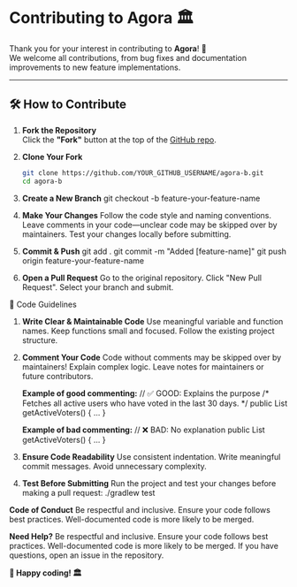 # Contributing to Agora 🏛️

Thank you for your interest in contributing to **Agora**! 🚀  
We welcome all contributions, from bug fixes and documentation improvements to new feature implementations.

---

## 🛠 How to Contribute

1. **Fork the Repository**  
   Click the **"Fork"** button at the top of the [GitHub repo](https://github.com/JFlorence0/agora-b).

2. **Clone Your Fork**
   ```sh
   git clone https://github.com/YOUR_GITHUB_USERNAME/agora-b.git
   cd agora-b

3. **Create a New Branch**
    git checkout -b feature-your-feature-name

4. **Make Your Changes**
    Follow the code style and naming conventions.
    Leave comments in your code—unclear code may be skipped over by maintainers.
    Test your changes locally before submitting.

5. **Commit & Push**
    git add .
    git commit -m "Added [feature-name]"
    git push origin feature-your-feature-name

6. **Open a Pull Request**
    Go to the original repository.
    Click "New Pull Request".
    Select your branch and submit.

📝 Code Guidelines

1. **Write Clear & Maintainable Code**
    Use meaningful variable and function names.
    Keep functions small and focused.
    Follow the existing project structure.

2. **Comment Your Code**
    Code without comments may be skipped over by maintainers!
    Explain complex logic.
    Leave notes for maintainers or future contributors.

    **Example of good commenting:**
    // ✅ GOOD: Explains the purpose
    /*
    Fetches all active users who have voted in the last 30 days.
    */
    public List<User> getActiveVoters() { ... }

    **Example of bad commenting:**
    // ❌ BAD: No explanation
    public List<User> getActiveVoters() { ... }

3. **Ensure Code Readability**
    Use consistent indentation.
    Write meaningful commit messages.
    Avoid unnecessary complexity.

4. **Test Before Submitting**
    Run the project and test your changes before making a pull request:
    ./gradlew test

**Code of Conduct**
    Be respectful and inclusive.
    Ensure your code follows best practices.
    Well-documented code is more likely to be merged.

**Need Help?**
    Be respectful and inclusive.
    Ensure your code follows best practices.
    Well-documented code is more likely to be merged.
    If you have questions, open an issue in the repository.

**🚀 Happy coding! 🏛️**
